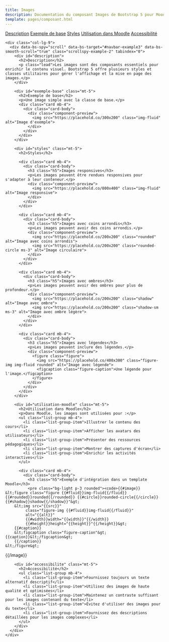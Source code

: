 ```yaml
---
title: Images
description: Documentation du composant Images de Bootstrap 5 pour Moodle
template: pages/composant.html
---
```


<div class="container py-4">
  <div class="row">
    <div class="col-lg-3">
      <nav id="navbar-example3" class="h-100 flex-column align-items-stretch pe-4 border-end">
        <nav class="nav nav-pills flex-column">
          <a class="nav-link" href="#description">Description</a>
          <a class="nav-link" href="#exemple-base">Exemple de base</a>
          <a class="nav-link" href="#styles">Styles</a>
          <a class="nav-link" href="#utilisation-moodle">Utilisation dans Moodle</a>
          <a class="nav-link" href="#accessibilite">Accessibilité</a>
        </nav>
      </nav>
    </div>

    <div class="col-lg-9">
      <div data-bs-spy="scroll" data-bs-target="#navbar-example3" data-bs-smooth-scroll="true" class="scrollspy-example-2" tabindex="0">
        <div id="description">
          <h2>Description</h2>
          <p class="lead">Les images sont des composants essentiels pour enrichir le contenu visuel. Bootstrap 5 offre plusieurs styles et classes utilitaires pour gérer l'affichage et la mise en page des images.</p>
        </div>

        <div id="exemple-base" class="mt-5">
          <h2>Exemple de base</h2>
          <p>Une image simple avec la classe de base.</p>
          <div class="card mb-4">
            <div class="card-body">
              <div class="component-preview">
                <img src="https://placehold.co/300x200" class="img-fluid" alt="Image d'exemple">
              </div>
            </div>
          </div>
        </div>

        <div id="styles" class="mt-5">
          <h2>Styles</h2>

          <div class="card mb-4">
            <div class="card-body">
              <h3 class="h5">Images responsives</h3>
              <p>Les images peuvent être rendues responsives pour s'adapter à leur conteneur.</p>
              <div class="component-preview">
                <img src="https://placehold.co/800x400" class="img-fluid" alt="Image responsive">
              </div>
            </div>
          </div>

          <div class="card mb-4">
            <div class="card-body">
              <h3 class="h5">Images avec coins arrondis</h3>
              <p>Les images peuvent avoir des coins arrondis.</p>
              <div class="component-preview">
                <img src="https://placehold.co/200x200" class="rounded" alt="Image avec coins arrondis">
                <img src="https://placehold.co/200x200" class="rounded-circle ms-3" alt="Image circulaire">
              </div>
            </div>
          </div>

          <div class="card mb-4">
            <div class="card-body">
              <h3 class="h5">Images avec ombres</h3>
              <p>Les images peuvent avoir des ombres pour plus de profondeur.</p>
              <div class="component-preview">
                <img src="https://placehold.co/200x200" class="shadow" alt="Image avec ombre">
                <img src="https://placehold.co/200x200" class="shadow-sm ms-3" alt="Image avec ombre légère">
              </div>
            </div>
          </div>

          <div class="card mb-4">
            <div class="card-body">
              <h3 class="h5">Images avec légendes</h3>
              <p>Les images peuvent inclure des légendes.</p>
              <div class="component-preview">
                <figure class="figure">
                  <img src="https://placehold.co/400x300" class="figure-img img-fluid rounded" alt="Image avec légende">
                  <figcaption class="figure-caption">Une légende pour l'image.</figcaption>
                </figure>
              </div>
            </div>
          </div>
        </div>

        <div id="utilisation-moodle" class="mt-5">
          <h2>Utilisation dans Moodle</h2>
          <p>Dans Moodle, les images sont utilisées pour :</p>
          <ul class="list-group mb-4">
            <li class="list-group-item">Illustrer le contenu des cours</li>
            <li class="list-group-item">Afficher les avatars des utilisateurs</li>
            <li class="list-group-item">Présenter des ressources pédagogiques</li>
            <li class="list-group-item">Montrer des captures d'écran</li>
            <li class="list-group-item">Enrichir les activités interactives</li>
          </ul>

          <div class="card mb-4">
            <div class="card-body">
              <h3 class="h5">Exemple d'intégration dans un template Moodle</h3>
              <pre class="bg-light p-3 rounded"><code>{{#image}}
    &lt;figure class="figure {{#fluid}}img-fluid{{/fluid}} {{#rounded}}rounded{{/rounded}} {{#circle}}rounded-circle{{/circle}} {{#shadow}}shadow{{/shadow}}"&gt;
        &lt;img src="{{src}}"
             class="figure-img {{#fluid}}img-fluid{{/fluid}}"
             alt="{{alt}}"
             {{#width}}width="{{width}}"{{/width}}
             {{#height}}height="{{height}}"{{/height}}&gt;
        {{#caption}}
        &lt;figcaption class="figure-caption"&gt;{{caption}}&lt;/figcaption&gt;
        {{/caption}}
    &lt;/figure&gt;
{{/image}}</code></pre>
            </div>
          </div>
        </div>

        <div id="accessibilite" class="mt-5">
          <h2>Accessibilité</h2>
          <ul class="list-group mb-4">
            <li class="list-group-item">Fournissez toujours un texte alternatif descriptif</li>
            <li class="list-group-item">Utilisez des images de haute qualité et optimisées</li>
            <li class="list-group-item">Maintenez un contraste suffisant pour les images contenant du texte</li>
            <li class="list-group-item">Évitez d'utiliser des images pour du texte</li>
            <li class="list-group-item">Fournissez des descriptions détaillées pour les images complexes</li>
          </ul>
        </div>
      </div>
    </div>
  </div>
</div>